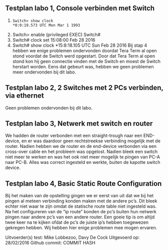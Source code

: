 ## Testplan labo 1, Console verbinden met Switch

1.
    ```
    Switch> show clock
    *0:0:19.573 UTC Mon Mar 1 1993
    ```
2.	Switch> enable (privileged EXEC)
Switch#
3.	Switch# clock set 15:08:00 Feb 28 2016
4.	Switch# show clock
*15:8:18.105 UTC Sun Feb 28 2016
Bij stap 4 hebben we enige problemen ondervonden doordat Tera Term al open stond voordat de Switch werd opgestart. Door dat Tera Term al open stond kon hij geen connectie vinden met de Switch en moest de Switch herstart worden. Eens dat gebeurt was, hebben we geen problemen meer ondervonden bij dit labo.

## Testplan labo 2, 2 Switches met 2 PCs verbinden, via ethernet
Geen problemen ondervonden bij dit labo.

## Testplan labo 3, Netwerk met switch en router
We hadden de router verbonden met een straight-trough naar een END-device, en er was daardoor geen rechtstreekse verbinding mogelijk met de router. Nadien hebben we de router en de end-device verbonden via een cross-over cable en het probleem was opgelost. Nadien bleek een switch niet meer te werken en was het ook niet meer mogelijk te pingen van PC-A naar PC-B. Alles was correct ingesteld en werkte, buiten de kapotte switch device.

## Testplan labo 4, Basic Static Route Configuration
Bij het maken van de opstelling gingen we er eerst van uit dat we bij het pingen al meteen verbinding konden maken met de andere pc’s. Dit bleek echter niet waar te zijn omdat de statische route table niet ingesteld was. Na het configureren van de “ip route” konden de pc’s buiten hun netwerk pingen naar andere pc’s van een andere router. Een goeie tip is om altijd twee keer na te kijken ofdat de pc’s de juiste ip’s hebben toegewezen gekregen hebben. Wij hebben hier enige problemen mee mogen ervaren.


Uitvoerder(s) test: Mike Lobbezoo, Davy De Cock
Uitgevoerd op: 28/02/2016
Github commit:  COMMIT HASH
